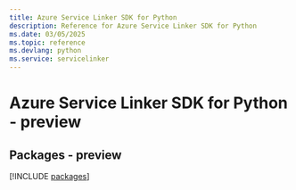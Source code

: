 ```yaml
---
title: Azure Service Linker SDK for Python
description: Reference for Azure Service Linker SDK for Python
ms.date: 03/05/2025
ms.topic: reference
ms.devlang: python
ms.service: servicelinker
---
```

# Azure Service Linker SDK for Python - preview
## Packages - preview
[!INCLUDE [packages](service-linker-index.md)]